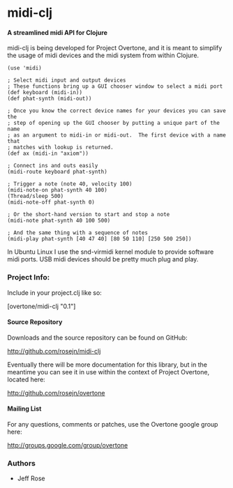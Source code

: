   midi-clj
==============

#### A streamlined midi API for Clojure

midi-clj is being developed for Project Overtone, and it is meant to simplify
the usage of midi devices and the midi system from within Clojure.

    (use 'midi)
    
    ; Select midi input and output devices
    ; These functions bring up a GUI chooser window to select a midi port
    (def keyboard (midi-in))
    (def phat-synth (midi-out))

    ; Once you know the correct device names for your devices you can save the
    ; step of opening up the GUI chooser by putting a unique part of the name 
    ; as an argument to midi-in or midi-out.  The first device with a name that
    ; matches with lookup is returned.
    (def ax (midi-in "axiom"))
    
    ; Connect ins and outs easily
    (midi-route keyboard phat-synth)
    
    ; Trigger a note (note 40, velocity 100)
    (midi-note-on phat-synth 40 100)
    (Thread/sleep 500)
    (midi-note-off phat-synth 0)
    
    ; Or the short-hand version to start and stop a note
    (midi-note phat-synth 40 100 500)
    
    ; And the same thing with a sequence of notes
    (midi-play phat-synth [40 47 40] [80 50 110] [250 500 250])

In Ubuntu Linux I use the snd-virmidi kernel module to provide software midi
ports.  USB midi devices should be pretty much plug and play.


### Project Info:

Include in your project.clj like so:

  [overtone/midi-clj "0.1"]

#### Source Repository
Downloads and the source repository can be found on GitHub:

  http://github.com/rosejn/midi-clj

Eventually there will be more documentation for this library, but in the
meantime you can see it in use within the context of Project Overtone, located
here:

  http://github.com/rosejn/overtone

#### Mailing List

For any questions, comments or patches, use the Overtone google group here:

http://groups.google.com/group/overtone

### Authors

* Jeff Rose

